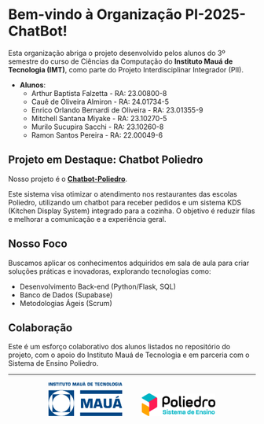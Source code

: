 # Bem-vindo à Organização PI-2025-ChatBot!

Esta organização abriga o projeto desenvolvido pelos alunos do 3º semestre do curso de Ciências da Computação do **Instituto Mauá de Tecnologia (IMT)**, como parte do Projeto Interdisciplinar Integrador (PII).

-   **Alunos**:
    -   Arthur Baptista Falzetta - RA: 23.00800-8  
    -   Cauê de Oliveira Almiron - RA: 24.01734-5 
    -   Enrico Orlando Bernardi de Oliveira - RA: 23.01355-9 
    -   Mitchell Santana Miyake - RA: 23.10270-5
    -   Murilo Sucupira Sacchi - RA: 23.10260-8
    -   Ramon Santos Pereira - RA: 22.00049-6 


## Projeto em Destaque: Chatbot Poliedro

Nosso projeto é o **[Chatbot-Poliedro](https://github.com/PI-2025-ChatBot/backend-chatbot)**.

Este sistema visa otimizar o atendimento nos restaurantes das escolas Poliedro, utilizando um chatbot para receber pedidos e um sistema KDS (Kitchen Display System) integrado para a cozinha. O objetivo é reduzir filas e melhorar a comunicação e a experiência geral.

## Nosso Foco

Buscamos aplicar os conhecimentos adquiridos em sala de aula para criar soluções práticas e inovadoras, explorando tecnologias como:

*   Desenvolvimento Back-end (Python/Flask, SQL)
*   Banco de Dados (Supabase)
*   Metodologias Ágeis (Scrum)

## Colaboração

Este é um esforço colaborativo dos alunos listados no repositório do projeto, com o apoio do Instituto Mauá de Tecnologia e em parceria com o Sistema de Ensino Poliedro.

---
<p align="center">
  <img src="https://raw.githubusercontent.com/IMT-PII-3-Semestre/chatbot-poliedro/main/images/logo-IMT.png" width="150" alt="Logo IMT">
&nbsp;&nbsp;&nbsp;&nbsp;&nbsp;&nbsp;&nbsp;&nbsp;
  <img src="https://raw.githubusercontent.com/IMT-PII-3-Semestre/chatbot-poliedro/main/images/logo-poliedro-se.png" width="150" alt="Logo Poliedro SE">
</p>
